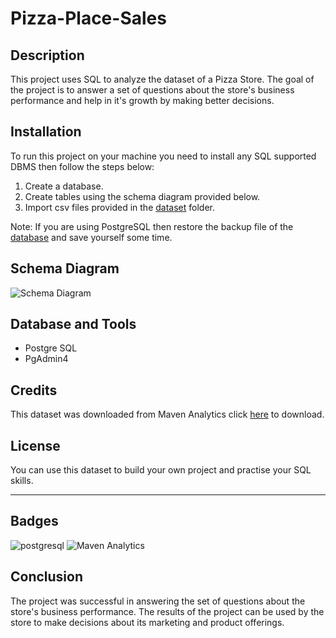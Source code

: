 # Pizza-Place-Sales

## Description

This project uses SQL to analyze the dataset of a Pizza Store. The goal of the project is to answer a set of questions about the store's business performance and help in it's growth by making better decisions.

## Installation

To run this project on your machine you need to install any SQL supported DBMS then follow the steps below:
1. Create a database.
2. Create tables using the schema diagram provided below.
3. Import csv files provided in the <a href="https://github.com/avishek09/Pizza-Place-Sales/tree/main/dataset">dataset</a> folder.

Note: If you are using PostgreSQL then restore the backup file of the <a href="https://github.com/avishek09/Pizza-Place-Sales/blob/main/pizza_place_db_backup">database</a> and save yourself some time.

## Schema Diagram

![Schema Diagram](https://github.com/avishek09/Pizza-Place-Sales/assets/75924699/08a724e2-490b-4e48-bc85-d9aeffea5d85)

<!-- ## Usage

Provide instructions and examples for use. Include screenshots as needed.

To add a screenshot, create an `assets/images` folder in your repository and upload your screenshot to it. Then, using the relative filepath, add it to your README using the following syntax:

    ```md
    ![schema](MusicDatabaseSchema.png)
    ``` -->

## Database and Tools

* Postgre SQL
* PgAdmin4

## Credits

This dataset was downloaded from Maven Analytics click <a href="https://maven-datasets.s3.amazonaws.com/Pizza+Place+Sales/Pizza+Place+Sales.zip">here</a> to download.

## License

You can use this dataset to build your own project and practise your SQL skills.

---

## Badges

![postgresql](https://img.shields.io/badge/PostgreSQL-316192?style=for-the-badge&logo=postgresql&logoColor=white)
![Maven Analytics](https://custom-icon-badges.demolab.com/badge/Maven_Analytics-black?style=for-the-badge&logo=mavenanalytics)

<!--## Questions Answered

The following are few of the questions that are answered in the project (check out <a href="https://github.com/avishek09/Music-Store-Analysis/blob/main/QnA.txt">QnA.txt</a> file for the rest):

* What are the most popular genres of music?
* What are the most popular artists?
* What are the most popular songs?
* What are the average prices of different types of music?
* What are the most popular countries for music purchases?

## Results

The results of the project are as follows:

* The most popular genre of music is "Rock".
* The most popular artist is "Queens".
* The most popular song is "War Pigs".
* The average price of an album is $1.
* The most popular country for music purchases is the United States.-->

## Conclusion

The project was successful in answering the set of questions about the store's business performance. The results of the project can be used by the store to make decisions about its marketing and product offerings.


<!--## How to Contribute

If you created an application or package and would like other developers to contribute it, you can include guidelines for how to do so. The [Contributor Covenant](https://www.contributor-covenant.org/) is an industry standard, but you can always write your own if you'd prefer.-->



<!-- ## Conclusion

The project was successful in answering the set of questions about the store's business performance. The results of the project can be used by the store to make decisions about its marketing and product offerings.


I hope this is helpful! -->
